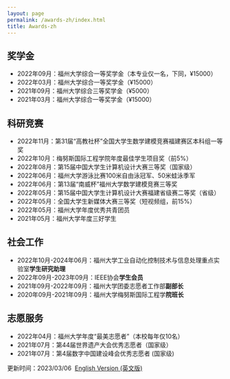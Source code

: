 ```yaml
---
layout: page
permalink: /awards-zh/index.html
title: Awards-zh
---
```


## 奖学金

- 2022年09月：福州大学综合一等奖学金（本专业仅一名，下同，¥15000）
- 2022年03月：福州大学综合一等奖学金（¥15000）
- 2021年09月：福州大学综合三等奖学金（¥5000）
- 2021年03月：福州大学综合一等奖学金（¥15000）

## 科研竞赛

- 2022年11月：第31届“高教社杯”全国大学生数学建模竞赛福建赛区本科组一等奖
- 2022年10月：梅努斯国际工程学院年度最佳学生项目奖（前5%）
- 2022年08月：第15届中国大学生计算机设计大赛三等奖（国家级）
- 2022年06月：福州大学游泳比赛100米自由泳冠军、50米蛙泳季军
- 2022年06月：第13届“南威杯”福州大学数学建模竞赛三等奖
- 2022年05月：第15届中国大学生计算机设计大赛福建省级赛二等奖（省级）
- 2022年05月：全国大学生新媒体大赛三等奖（短视频组，前15%）
- 2022年05月：福州大学年度优秀共青团员
- 2021年05月：福州大学年度三好学生

## 社会工作

- 2022年10月-2024年06月：福州大学工业自动化控制技术与信息处理重点实验室**学生研究助理**
- 2022年09月-2023年09月：IEEE协会**学生会员**
- 2021年09月-2022年09月：福州大学团委志愿者工作部**副部长**
- 2020年09月-2021年09月：福州大学梅努斯国际工程学**院班长**



## 志愿服务

- 2022年04月：福州大学年度“最美志愿者”（本校每年仅10名）
- 2021年07月：第44届世界遗产大会优秀志愿者（国家级）
- 2021年07月：第4届数字中国建设峰会优秀志愿者 (国家级)

更新时间：2023/03/06&nbsp;   [English Version (英文版)](https://caihanlin.com/awards/)
